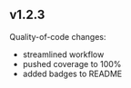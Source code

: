 ## v1.2.3
Quality-of-code changes:
   - streamlined workflow
   - pushed coverage to 100%
   - added badges to README
